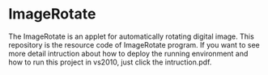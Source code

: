 # ImageRotate
  The ImageRotate is an applet for automatically rotating digital image. This repository is the resource code of ImageRotate 
  program. If you want to see more detail intruction about how to deploy the running environment and how to run this project in vs2010,
  just click the intruction.pdf.
